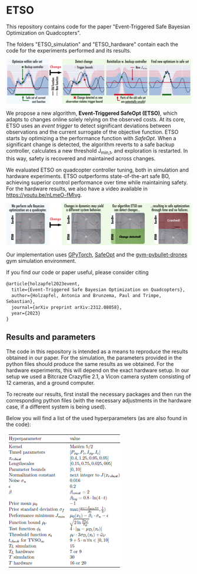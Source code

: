 # ETSO
This repository contains code for the paper "Event-Triggered Safe Bayesian Optimization on Quadcopters".

The folders "ETSO_simulation" and "ETSO_hardware" contain each the code for the experiments performed and its results.  

![ETSO intuition](https://github.com/antoHolz/ETSO/blob/main/ETSO_intuition_method.png)

We propose a new algorithm, **Event-Triggered SafeOpt (ETSO)**, which adapts to changes online solely relying on the observed costs. At its core, ETSO uses an *event trigger* to detect significant deviations between observations and the current surrogate of the objective function. ETSO starts by optimizing a the performance function with *SafeOpt*. When a significant change is detected, the algorithm reverts to a safe backup controller, calculates a new threshold J<sub>min,t</sub>, and exploration is restarted. In this way, safety is recovered and maintained across changes. 

We evaluated ETSO on quadcopter controller tuning, both in simulation and hardware experiments. ETSO outperforms state-of-the-art safe BO, achieving superior control performance over time while maintaining safety. For the hardware results, we also have a video available in https://youtu.be/nLmeO-fMIvg. 

![Header](https://github.com/antoHolz/ETSO/blob/main/ETSO_header_figure.png)

Our implementation uses [GPyTorch](https://gpytorch.ai), [SafeOpt](https://github.com/befelix/SafeOpt) and the [gym-pybullet-drones](https://github.com/utiasDSL/gym-pybullet-drones) gym simulation environment. 

If you find our code or paper useful, please consider citing
```
@article{holzapfel2023event,
  title={Event-Triggered Safe Bayesian Optimization on Quadcopters},
  author={Holzapfel, Antonia and Brunzema, Paul and Trimpe, Sebastian},
  journal={arXiv preprint arXiv:2312.08058},
  year={2023}
}
```

## Results and parameters

The code in this repository  is intended as a means to reproduce the results obtained in our paper. For the simulation, the parameters provided in the python files should produce the same results as we obtained. For the hardware experiments, this will depend on the exact hardware setup. In our setup we used a Bitcraze Crazyflie 2.1, a Vicon camera system consisting of 12 cameras, and a ground computer.

To recreate our results, first install the necessary packages and then run the corresponding python files (with the necessary adjustments in the hardware case, if a different system is being used). 

Below you will find a list of the used hyperparameters (as are also found in the code):

![Hyperparam](https://github.com/antoHolz/ETSO/blob/main/Hyperparameters%20ETSO.PNG)
